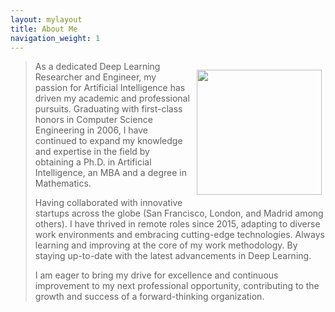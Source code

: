```yaml
---
layout: mylayout
title: About Me
navigation_weight: 1
---
```


<img src="{{ site.url }}/assets/me2018.jpg"  width="200px" style="float: right; margin: 1em 0.4em 0.4em 0.8em"/>

> As a dedicated Deep Learning Researcher and Engineer, my passion for Artificial Intelligence has driven my academic and professional pursuits. Graduating with first-class honors in Computer Science Engineering in 2006, I have continued to expand my knowledge and expertise in the field by obtaining a Ph.D. in Artificial Intelligence, an MBA and a degree in Mathematics.
> 
> Having collaborated with innovative startups across the globe (San Francisco, London, and Madrid among others). I have thrived in remote roles since 2015, adapting to diverse work environments and embracing cutting-edge technologies. Always learning and improving at the core of my work methodology. By staying up-to-date with the latest advancements in Deep Learning.
> 
> I am eager to bring my drive for excellence and continuous improvement to my next professional opportunity, contributing to the growth and success of a forward-thinking organization.
